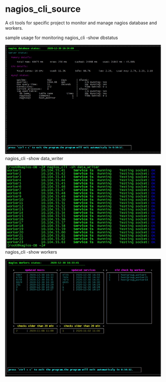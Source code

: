 # nagios_cli_source

A cli tools for specific project to monitor and manage nagios database and workers.

sample usage for monitoring
nagios_cli -show dbstatus 


![screenshot](https://github.com/Haameed/nagios_cli_source/blob/main/dbstatus.jpeg)
nagios_cli -show data_writer


![screenshot](https://github.com/Haameed/nagios_cli_source/blob/main/data_writer.jpeg)
nagios_cli -show workers


![screenshot](https://github.com/Haameed/nagios_cli_source/blob/main/workers.jpeg)

